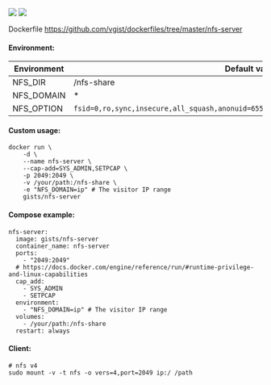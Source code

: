 ![](https://images.microbadger.com/badges/version/gists/nfs-server.svg) ![](https://images.microbadger.com/badges/image/gists/nfs-server.svg)

Dockerfile <https://github.com/vgist/dockerfiles/tree/master/nfs-server>

#### Environment:

| Environment   | Default value |
|---------------|---------------|
| NFS_DIR       | /nfs-share    |
| NFS_DOMAIN    | *             |
| NFS_OPTION    | `fsid=0,ro,sync,insecure,all_squash,anonuid=65534,anongid=65534,no_subtree_check,nohide` |

#### Custom usage:

    docker run \
        -d \
        --name nfs-server \
        --cap-add=SYS_ADMIN,SETPCAP \
        -p 2049:2049 \
        -v /your/path:/nfs-share \
        -e "NFS_DOMAIN=ip" # The visitor IP range
        gists/nfs-server

#### Compose example:

    nfs-server:
      image: gists/nfs-server
      container_name: nfs-server
      ports:
        - "2049:2049"
      # https://docs.docker.com/engine/reference/run/#runtime-privilege-and-linux-capabilities
      cap_add:
        - SYS_ADMIN
        - SETPCAP
      environment:
        - "NFS_DOMAIN=ip" # The visitor IP range
      volumes:
        - /your/path:/nfs-share
      restart: always

#### Client:

    # nfs v4
    sudo mount -v -t nfs -o vers=4,port=2049 ip:/ /path
